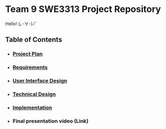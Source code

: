 # Team 9 SWE3313 Project Repository 
Hello! (｡･∀･)ﾉﾞ
## Table of Contents
- ### [Project Plan](Project%20Plan/README.md)
- ### [Requirements](Requirements)
- ### [User Interface Design](User-Interface-Design)
- ### [Technical Design](Technical-Design)
- ### [Implementation](Implementation)
- ### Final presentation video (Link)
